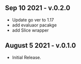 ## Sep 10 2021 - v.0.2.0
  * Update go ver to 1.17
  * add evaluaor pacakge
  * add Slice wrapper

## August 5 2021 - v.0.1.0
  * Initial Release.
